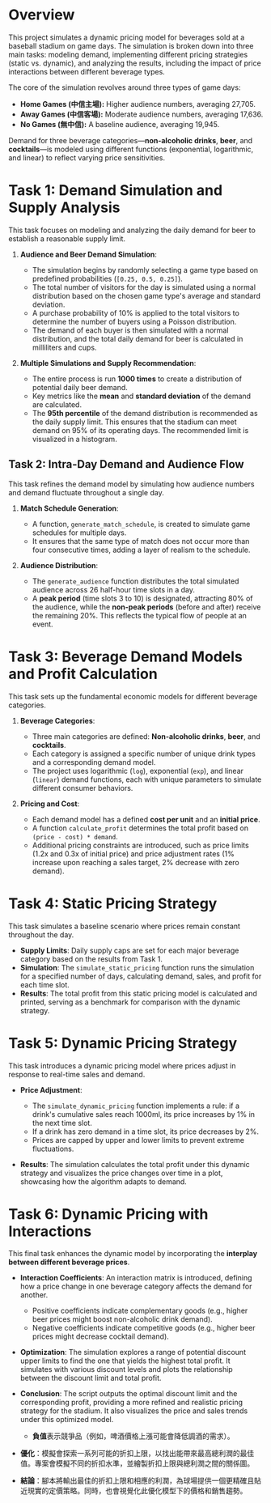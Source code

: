 # Overview

This project simulates a dynamic pricing model for beverages sold at a baseball stadium on game days. The simulation is broken down into three main tasks: modeling demand, implementing different pricing strategies (static vs. dynamic), and analyzing the results, including the impact of price interactions between different beverage types.

The core of the simulation revolves around three types of game days:
- **Home Games (中信主場):** Higher audience numbers, averaging 27,705.
- **Away Games (中信客場):** Moderate audience numbers, averaging 17,636.
- **No Games (無中信):** A baseline audience, averaging 19,945.

Demand for three beverage categories—**non-alcoholic drinks**, **beer**, and **cocktails**—is modeled using different functions (exponential, logarithmic, and linear) to reflect varying price sensitivities.

# Task 1: Demand Simulation and Supply Analysis

This task focuses on modeling and analyzing the daily demand for beer to establish a reasonable supply limit.

1.  **Audience and Beer Demand Simulation**:
    * The simulation begins by randomly selecting a game type based on predefined probabilities (`[0.25, 0.5, 0.25]`).
    * The total number of visitors for the day is simulated using a normal distribution based on the chosen game type's average and standard deviation.
    * A purchase probability of 10% is applied to the total visitors to determine the number of buyers using a Poisson distribution.
    * The demand of each buyer is then simulated with a normal distribution, and the total daily demand for beer is calculated in milliliters and cups.

2.  **Multiple Simulations and Supply Recommendation**:
    * The entire process is run **1000 times** to create a distribution of potential daily beer demand.
    * Key metrics like the **mean** and **standard deviation** of the demand are calculated.
    * The **95th percentile** of the demand distribution is recommended as the daily supply limit. This ensures that the stadium can meet demand on 95% of its operating days. The recommended limit is visualized in a histogram.

## Task 2: Intra-Day Demand and Audience Flow

This task refines the demand model by simulating how audience numbers and demand fluctuate throughout a single day.

1.  **Match Schedule Generation**:
    * A function, `generate_match_schedule`, is created to simulate game schedules for multiple days.
    * It ensures that the same type of match does not occur more than four consecutive times, adding a layer of realism to the schedule.

2.  **Audience Distribution**:
    * The `generate_audience` function distributes the total simulated audience across 26 half-hour time slots in a day.
    * A **peak period** (time slots 3 to 10) is designated, attracting 80% of the audience, while the **non-peak periods** (before and after) receive the remaining 20%. This reflects the typical flow of people at an event.

# Task 3: Beverage Demand Models and Profit Calculation

This task sets up the fundamental economic models for different beverage categories.

1.  **Beverage Categories**:
    * Three main categories are defined: **Non-alcoholic drinks**, **beer**, and **cocktails**.
    * Each category is assigned a specific number of unique drink types and a corresponding demand model.
    * The project uses logarithmic (`log`), exponential (`exp`), and linear (`linear`) demand functions, each with unique parameters to simulate different consumer behaviors.

2.  **Pricing and Cost**:
    * Each demand model has a defined **cost per unit** and an **initial price**.
    * A function `calculate_profit` determines the total profit based on `(price - cost) * demand`.
    * Additional pricing constraints are introduced, such as price limits (1.2x and 0.3x of initial price) and price adjustment rates (1% increase upon reaching a sales target, 2% decrease with zero demand).

# Task 4: Static Pricing Strategy

This task simulates a baseline scenario where prices remain constant throughout the day.

* **Supply Limits**: Daily supply caps are set for each major beverage category based on the results from Task 1.
* **Simulation**: The `simulate_static_pricing` function runs the simulation for a specified number of days, calculating demand, sales, and profit for each time slot.
* **Results**: The total profit from this static pricing model is calculated and printed, serving as a benchmark for comparison with the dynamic strategy.

# Task 5: Dynamic Pricing Strategy

This task introduces a dynamic pricing model where prices adjust in response to real-time sales and demand.

* **Price Adjustment**:
    * The `simulate_dynamic_pricing` function implements a rule: if a drink's cumulative sales reach 1000ml, its price increases by 1% in the next time slot.
    * If a drink has zero demand in a time slot, its price decreases by 2%.
    * Prices are capped by upper and lower limits to prevent extreme fluctuations.

* **Results**: The simulation calculates the total profit under this dynamic strategy and visualizes the price changes over time in a plot, showcasing how the algorithm adapts to demand.

# Task 6: Dynamic Pricing with Interactions

This final task enhances the dynamic model by incorporating the **interplay between different beverage prices**.

* **Interaction Coefficients**: An interaction matrix is introduced, defining how a price change in one beverage category affects the demand for another.
    * Positive coefficients indicate complementary goods (e.g., higher beer prices might boost non-alcoholic drink demand).
    * Negative coefficients indicate competitive goods (e.g., higher beer prices might decrease cocktail demand).
* **Optimization**: The simulation explores a range of potential discount upper limits to find the one that yields the highest total profit. It simulates with various discount levels and plots the relationship between the discount limit and total profit.
* **Conclusion**: The script outputs the optimal discount limit and the corresponding profit, providing a more refined and realistic pricing strategy for the stadium. It also visualizes the price and sales trends under this optimized model.


    * **負值**表示競爭品（例如，啤酒價格上漲可能會降低調酒的需求）。
* **優化**：模擬會探索一系列可能的折扣上限，以找出能帶來最高總利潤的最佳值。專案會模擬不同的折扣水準，並繪製折扣上限與總利潤之間的關係圖。
* **結論**：腳本將輸出最佳的折扣上限和相應的利潤，為球場提供一個更精確且貼近現實的定價策略。同時，也會視覺化此優化模型下的價格和銷售趨勢。
